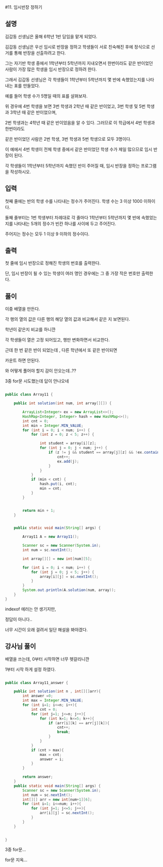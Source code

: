 #11. 임시반장 정하기
 
## 설명

김갑동 선생님은 올해 6학년 1반 담임을 맡게 되었다.

김갑동 선생님은 우선 임시로 반장을 정하고 학생들이 서로 친숙해진 후에 정식으로 선거를 통해 반장을 선출하려고 한다.

그는 자기반 학생 중에서 1학년부터 5학년까지 지내오면서 한번이라도 같은 반이었던 사람이 가장 많은 학생을 임시 반장으로 정하려 한다.

그래서 김갑동 선생님은 각 학생들이 1학년부터 5학년까지 몇 반에 속했었는지를 나타내는 표를 만들었다.

예를 들어 학생 수가 5명일 때의 표를 살펴보자.

위 경우에 4번 학생을 보면 3번 학생과 2학년 때 같은 반이었고, 3번 학생 및 5번 학생과 3학년 때 같은 반이었으며,

2번 학생과는 4학년 때 같은 반이었음을 알 수 있다. 그러므로 이 학급에서 4번 학생과 한번이라도

같은 반이었던 사람은 2번 학생, 3번 학생과 5번 학생으로 모두 3명이다.

이 예에서 4번 학생이 전체 학생 중에서 같은 반이었던 학생 수가 제일 많으므로 임시 반장이 된다.

각 학생들이 1학년부터 5학년까지 속했던 반이 주어질 때, 임시 반장을 정하는 프로그램을 작성하시오.


## 입력
첫째 줄에는 반의 학생 수를 나타내는 정수가 주어진다. 학생 수는 3 이상 1000 이하이다.

둘째 줄부터는 1번 학생부터 차례대로 각 줄마다 1학년부터 5학년까지 몇 반에 속했었는지를 나타내는 5개의 정수가 빈칸 하나를 사이에 두고 주어진다.

주어지는 정수는 모두 1 이상 9 이하의 정수이다.


## 출력
첫 줄에 임시 반장으로 정해진 학생의 번호를 출력한다.

단, 임시 반장이 될 수 있는 학생이 여러 명인 경우에는 그 중 가장 작은 번호만 출력한다.

## 풀이 

이중 배열을 만든다.

각 행의 열의 값은 다른 행의 해당 열의 값과 비교해서 같은 지 보면된다.

학년이 같은지 비교를 하니깐 

각 학생들이 열은 고정 되어있고, 행만 변화하면서 비교한다.

근데 한 번 같은 반이 되었는데 , 다른 학년에서 또 같은 반이되면

카운트 하면 안된다. 

와 어떻게 풀어야 할지 감이 안오는데..??

3중 for문 시도했는데 답이 안나오네

```java

public class Array11 {

    public int solution(int num, int array[][]) {

        ArrayList<Integer> ex = new ArrayList<>();
        HashMap<Integer, Integer> hash = new HashMap<>();
        int cnt = 0;
        int min = Integer.MIN_VALUE;
        for (int i = 0; i < num; i++) {
            for (int z = 0; z < 5; z++) {

                int student = array[i][z];
                for (int j = 0; j < num; j++) {
                    if (z != j && student == array[j][z] && !ex.contains(j)) {
                        cnt++;
                        ex.add(j);
                    }
                }
            }
            if (min < cnt) {
                hash.put(i, cnt);
                min = cnt;
            }
        }


        return min + 1;
    }


    public static void main(String[] args) {

        Array11 A = new Array11();

        Scanner sc = new Scanner(System.in);
        int num = sc.nextInt();

        int array[][] = new int[num][5];

        for (int i = 0; i < num; i++) {
            for (int j = 0; j < 5; j++) {
                array[i][j] = sc.nextInt();
            }
        }
        System.out.println(A.solution(num, array));
    }
}

```

indexof 에러는 안 생기지만,

정답이 아니다..

너무 시간이 오래 걸려서 일단 해설을 봐야겠다.


## 강사님 풀이

배열을 쓰는데, 0부터 시작하면 너무 헷갈리니깐

1부터 시작 하게 설정 하였다.

```java

public class Array11_answer {

    public int solution(int n , int[][]arr){
        int answer =0;
        int max = Integer.MIN_VALUE;
        for (int i=1; i<=n; i++){
            int cnt = 0;
            for (int j=1; j<=n; j++){
                for (int k=1; k<=5; k++){
                    if (arr[i][k] == arr[j][k]){
                        cnt++;
                        break;
                    }
                }
            }
            if (cnt > max){
                max = cnt;
                answer = i;
            }
        }

        return answer;
    }
    public static void main(String[] args) {
        Scanner sc = new Scanner(System.in);
        int num = sc.nextInt();
        int[][] arr = new int[num+1][6];
        for (int i=1; i<=num; i++){
            for (int j=1; j<=5; j++){
                arr[i][j] = sc.nextInt();
            }
        }
    }

    
}

```

3중 for문...

for문 지옥...